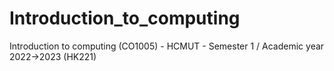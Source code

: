 # Introduction_to_computing
Introduction to computing (CO1005) - HCMUT - Semester 1 / Academic year 2022->2023 (HK221)
